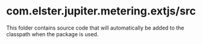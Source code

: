 # com.elster.jupiter.metering.extjs/src

This folder contains source code that will automatically be added to the classpath when
the package is used.
